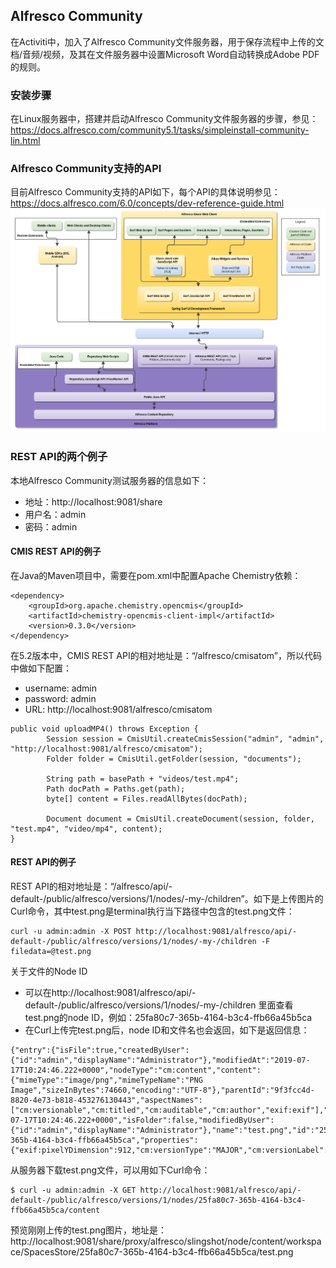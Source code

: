 ## Alfresco Community

在Activiti中，加入了Alfresco Community文件服务器，用于保存流程中上传的文档/音频/视频，及其在文件服务器中设置Microsoft Word自动转换成Adobe PDF的规则。


### 安装步骤

在Linux服务器中，搭建并启动Alfresco Community文件服务器的步骤，参见：https://docs.alfresco.com/community5.1/tasks/simpleinstall-community-lin.html

### Alfresco Community支持的API

目前Alfresco Community支持的API如下，每个API的具体说明参见：https://docs.alfresco.com/6.0/concepts/dev-reference-guide.html
![api_overview](./pix/api_overview.png)

### REST API的两个例子

本地Alfresco Community测试服务器的信息如下：
* 地址：http://localhost:9081/share
* 用户名：admin
* 密码：admin

#### CMIS REST API的例子

在Java的Maven项目中，需要在pom.xml中配置Apache Chemistry依赖：
```
<dependency>
    <groupId>org.apache.chemistry.opencmis</groupId>
    <artifactId>chemistry-opencmis-client-impl</artifactId>
    <version>0.3.0</version>
</dependency>
```

在5.2版本中，CMIS REST API的相对地址是：“/alfresco/cmisatom”，所以代码中做如下配置：
* username: admin
* password: admin
* URL: http://localhost:9081/alfresco/cmisatom
```
public void uploadMP4() throws Exception {
        Session session = CmisUtil.createCmisSession("admin", "admin", "http://localhost:9081/alfresco/cmisatom");
        Folder folder = CmisUtil.getFolder(session, "documents");

        String path = basePath + "videos/test.mp4";
        Path docPath = Paths.get(path);
        byte[] content = Files.readAllBytes(docPath);

        Document document = CmisUtil.createDocument(session, folder, "test.mp4", "video/mp4", content);
}
```

#### REST API的例子

REST API的相对地址是：“/alfresco/api/-default-/public/alfresco/versions/1/nodes/-my-/children”。如下是上传图片的Curl命令，其中test.png是terminal执行当下路径中包含的test.png文件：
```
curl -u admin:admin -X POST http://localhost:9081/alfresco/api/-default-/public/alfresco/versions/1/nodes/-my-/children -F filedata=@test.png

```

关于文件的Node ID
* 可以在http://localhost:9081/alfresco/api/-default-/public/alfresco/versions/1/nodes/-my-/children 里面查看test.png的node ID，例如：25fa80c7-365b-4164-b3c4-ffb66a45b5ca
* 在Curl上传完test.png后，node ID和文件名也会返回，如下是返回信息：
```
{"entry":{"isFile":true,"createdByUser":{"id":"admin","displayName":"Administrator"},"modifiedAt":"2019-07-17T10:24:46.222+0000","nodeType":"cm:content","content":{"mimeType":"image/png","mimeTypeName":"PNG Image","sizeInBytes":74660,"encoding":"UTF-8"},"parentId":"9f3fcc4d-8820-4e73-b818-453276130443","aspectNames":["cm:versionable","cm:titled","cm:auditable","cm:author","exif:exif"],"createdAt":"2019-07-17T10:24:46.222+0000","isFolder":false,"modifiedByUser":{"id":"admin","displayName":"Administrator"},"name":"test.png","id":"25fa80c7-365b-4164-b3c4-ffb66a45b5ca","properties":{"exif:pixelYDimension":912,"cm:versionType":"MAJOR","cm:versionLabel":"1.0","exif:pixelXDimension":1802}}}
```

从服务器下载test.png文件，可以用如下Curl命令：
```
$ curl -u admin:admin -X GET http://localhost:9081/alfresco/api/-default-/public/alfresco/versions/1/nodes/25fa80c7-365b-4164-b3c4-ffb66a45b5ca/content
```

预览刚刚上传的test.png图片，地址是：http://localhost:9081/share/proxy/alfresco/slingshot/node/content/workspace/SpacesStore/25fa80c7-365b-4164-b3c4-ffb66a45b5ca/test.png